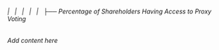 ###### |   |   |   |   |   ├── Percentage of Shareholders Having Access to Proxy Voting

*Add content here*